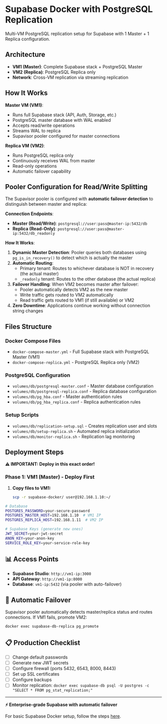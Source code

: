 # Supabase Docker with PostgreSQL Replication

Multi-VM PostgreSQL replication setup for Supabase with 1 Master + 1 Replica configuration.

## Architecture

- **VM1 (Master)**: Complete Supabase stack + PostgreSQL Master
- **VM2 (Replica)**: PostgreSQL Replica only
- **Network**: Cross-VM replication via streaming replication

## How It Works

**Master VM (VM1)**:
- Runs full Supabase stack (API, Auth, Storage, etc.)
- PostgreSQL master database with WAL enabled
- Accepts read/write operations
- Streams WAL to replica
- Supavisor pooler configured for master connections

**Replica VM (VM2)**:
- Runs PostgreSQL replica only
- Continuously receives WAL from master
- Read-only operations
- Automatic failover capability

## Pooler Configuration for Read/Write Splitting

The Supavisor pooler is configured with **automatic failover detection** to distinguish between master and replica:

**Connection Endpoints**:
- **Master (Read/Write)**: `postgresql://user:pass@master-ip:5432/db`
- **Replica (Read-Only)**: `postgresql://user:pass@master-ip:5432/db_readonly`

**How It Works**:

1. **Dynamic Master Detection**: Pooler queries both databases using `pg_is_in_recovery()` to detect which is actually the master
2. **Automatic Routing**: 
   - Primary tenant: Routes to whichever database is NOT in recovery (the actual master)
   - `_readonly` tenant: Routes to the other database (the actual replica)
3. **Failover Handling**: When VM2 becomes master after failover:
   - Pooler automatically detects VM2 as the new master
   - Write traffic gets routed to VM2 automatically
   - Read traffic gets routed to VM1 (if still available) or VM2
4. **Zero Downtime**: Applications continue working without connection string changes

## Files Structure

### Docker Compose Files

- `docker-compose-master.yml` - Full Supabase stack with PostgreSQL Master (VM1)
- `docker-compose-replica.yml` - PostgreSQL Replica only (VM2)

### PostgreSQL Configuration

- `volumes/db/postgresql-master.conf` - Master database configuration
- `volumes/db/postgresql-replica.conf` - Replica database configuration
- `volumes/db/pg_hba.conf` - Master authentication rules
- `volumes/db/pg_hba_replica.conf` - Replica authentication rules

### Setup Scripts

- `volumes/db/replication-setup.sql` - Creates replication user and slots
- `volumes/db/setup-replica.sh` - Automated replica initialization
- `volumes/db/monitor-replica.sh` - Replication lag monitoring

## Deployment Steps

**⚠️ IMPORTANT: Deploy in this exact order!**

### Phase 1: VM1 (Master) - Deploy First

1. **Copy files to VM1:**
   ```bash
   scp -r supabase-docker/ user@192.168.1.10:~/
   ```

```bash
# Database
POSTGRES_PASSWORD=your-secure-password
POSTGRES_MASTER_HOST=192.168.1.10  # VM1 IP
POSTGRES_REPLICA_HOST=192.168.1.11  # VM2 IP

# Supabase Keys (generate new ones)
JWT_SECRET=your-jwt-secret
ANON_KEY=your-anon-key
SERVICE_ROLE_KEY=your-service-role-key
```

## 📊 Access Points

- **Supabase Studio**: `http://vm1-ip:3000`
- **API Gateway**: `http://vm1-ip:8000`
- **Database**: `vm1-ip:5432` (via pooler with auto-failover)

## 🔄 Automatic Failover

Supavisor pooler automatically detects master/replica status and routes connections. If VM1 fails, promote VM2:
```bash
docker exec supabase-db-replica pg_promote
```

## 📋 Production Checklist

- [ ] Change default passwords
- [ ] Generate new JWT secrets  
- [ ] Configure firewall (ports 5432, 6543, 8000, 8443)
- [ ] Set up SSL certificates
- [ ] Configure backups
- [ ] Monitor replication: `docker exec supabase-db psql -U postgres -c "SELECT * FROM pg_stat_replication;"`

---
**⚡ Enterprise-grade Supabase with automatic failover**

For basic Supabase Docker setup, follow the steps [here](https://supabase.com/docs/guides/hosting/docker).
